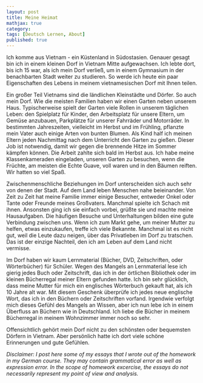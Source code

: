 ```yaml
---
layout: post
title: Meine Heimat
mathjax: true
category:
tags: [Deutsch Lernen, About]
published: true
---
```


Ich komme aus Vietnam - ein Küstenland in Südostasien. Genauer gesagt bin ich in einem kleinen Dorf in Vietnam Mitte aufgewachsen. Ich lebte dort, bis ich 15 war, als ich mein Dorf verließ, um in einem Gymnasium in der benachbarten Stadt weiter zu studieren. So werde ich heute ein paar Eigenschaften des Lebens in meinem vietnamesischen Dorf mit Ihnen teilen.

Ein großer Teil Vietnams sind die ländlichen Kleinstädte und Dörfer. So auch mein Dorf. Wie die meisten Familien haben wir einen Garten neben unserem Haus. Typischerweise spielt der Garten viele Rollen in unserem täglichen Leben: den Spielplatz für Kinder, den Arbeitsplatz für unsere Eltern, um Gemüse anzubauen, Parkplätze für unserer Fahrräder und Motorräder. In bestimmten Jahreszeiten, vielleicht im Herbst und im Frühling, pflanzte mein Vater auch einige Arten von bunten Blumen. Als Kind half ich meinen Eltern jeden Nachmittag nach dem Unterricht den Garten zu gießen. Dieser Job ist notwendig, damit wir gegen die brennende Hitze im Sommer kämpfen können. Die Arbeit zahlte sich bald im Herbst aus. Ich habe meine Klassenkameraden eingeladen, unseren Garten zu besuchen, wenn die Früchte, am meisten die Echte Guave, voll waren und in den Bäumen reiften. Wir hatten so viel Spaß.

Zwischenmenschliche Beziehungen im Dorf unterscheiden sich auch sehr von denen der Stadt. Auf dem Land leben Menschen nahe beieinander. Von Zeit zu Zeit hat meine Familie immer einige Besucher, entweder Onkel oder Tante oder Freunde meines Großvaters. Manchmal spielte ich Schach mit ihnen. Ansonsten ging ich sie einfach vorbei, grüßte sie und machte meine Hausaufgaben. Die häufigen Besuche und Unterhaltungen bilden eine gute Verbindung zwischen uns. Wenn ich zum Markt gehe, um meiner Mutter zu helfen, etwas einzukaufen, treffe ich viele Bekannte. Manchmal ist es nicht gut, weil die Leute dazu neigen, über das Privatleben im Dorf zu tratschen. Das ist der einzige Nachteil, den ich am Leben auf dem Land nicht vermisse.

Im Dorf haben wir kaum Lernmaterial (Bücher, DVD, Zeitschriften, oder Wörterbücher) für Schüler. Wegen des Mangels an Lernmaterial lese ich gierig jedes Buch oder Zeitschrift, das ich in der örtlichen Bibliothek oder im kleinen Bücherregal meiner Eltern gefunden hatte. Ich bin sehr glücklich, dass meine Mutter für mich ein englisches Wörterbuch gekauft hat, als ich 10 Jahre alt war. Mit diesem Geschenk überprüfe ich jedes neue englische Wort, das ich in den Büchern oder Zeitschriften vorfand. Irgendwie verfolgt mich dieses Gefühl des Mangels an Wissen, aber ich nun lebe ich in einem Überfluss an Büchern wie in Deutschland. Ich liebe die Bücher in meinem Bücherregal in meinem Wohnzimmer immer noch so sehr.

Offensichtlich gehört mein Dorf nicht zu den schönsten oder bequemsten Dörfern in Vietnam. Aber persönlich hatte ich dort viele schöne Erinnerungen und gute Gefühlen.

_Disclaimer: I post here some of my essays that I wrote out of the homework in my German course. They may contain grammatical error as well as expression error. In the scope of homework excercise, the essays do not necessarily represent my point of view and analysis._
